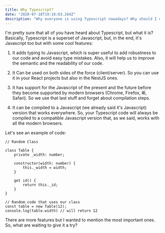 ```yaml
---
title: Why Typescript?
date: "2020-07-18T19:18:03.284Z"
description: "Why everyone is using Typescript nowadays? Why should I use it too?"
---
```


I'm pretty sure that all of you have heard about Typescript, but what it is? Basically, Typescript is a superset of Javascript, but, in the end, it's Javascript too but with some cool features:

1. It adds typing to Javascript, which is super useful to add robustness to our code and avoid easy type mistakes. Also, it will help us to improve the semantic and the readability of our code.

2. It Can be used on both sides of the force (client/server). So you can use it in your React projects but also in the NestJS ones.

3. It has support for the Javascript of the present and the future before they become supported by modern browsers (Chrome, Firefox, ~~IE~~, Safari). So we use that last stuff and forget about compilation steps.

4. It can be compiled to a Javascript (we already said it's Javascript) version that works everywhere. So, your Typescript code will always be compiled to a compatible Javascript version that, as we said, works with all the modern browsers.

Let's see an example of code:

```
// Random Class

class Table {
    private _width: number;

    constructor(width: number) {
        this._width = width;
    }

    get id() {
        return this._id;
    }
}

// Random code that uses our class
const table = new Table(12);
console.log(table.width) // will return 12
```

There are more features but I wanted to mention the most important ones. So, what are waiting to give it a try?

